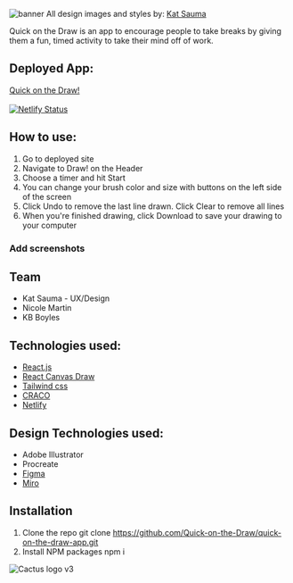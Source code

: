 ![banner](https://user-images.githubusercontent.com/71411431/143373281-bc31a613-5c01-49ca-aab2-805793f3862c.png)
All design images and styles by: [Kat Sauma](https://www.linkedin.com/in/kat-sauma/)

Quick on the Draw is an app to encourage people to take breaks by giving them a fun, timed activity to take their mind off of work.

## Deployed App:

[Quick on the Draw!](https://quick-on-the-draw.netlify.app/) <br><br>
[![Netlify Status](https://api.netlify.com/api/v1/badges/27dc9401-3012-43dd-bed7-1a94ff2fa3d6/deploy-status)](https://app.netlify.com/sites/quick-on-the-draw/deploys)

## How to use:

1. Go to deployed site
2. Navigate to Draw! on the Header
3. Choose a timer and hit Start
4. You can change your brush color and size with buttons on the left side of the screen
5. Click Undo to remove the last line drawn. Click Clear to remove all lines
6. When you're finished drawing, click Download to save your drawing to your computer

### Add screenshots

## Team

-   Kat Sauma - UX/Design
-   Nicole Martin
-   KB Boyles

## Technologies used:

-   [React.js](https://reactjs.org/)
-   [React Canvas Draw](https://github.com/embiem/react-canvas-draw)
-   [Tailwind css](https://tailwindcss.com/)
-   [CRACO](https://github.com/gsoft-inc/craco)
-   [Netlify](https://app.netlify.com/)

## Design Technologies used:
- Adobe Illustrator
- Procreate
- [Figma](https://www.figma.com/file/uQzFDa7ICpZpYaP0kcn0ZF/Quick-on-the-Draw?node-id=0%3A1)
- [Miro](https://www.miro.com/app)

## Installation

1. Clone the repo
   git clone https://github.com/Quick-on-the-Draw/quick-on-the-draw-app.git
2. Install NPM packages
   npm i

![Cactus logo v3](https://user-images.githubusercontent.com/71411431/143373469-d1495549-0991-4852-b3d9-fd554b7b4ef8.png)
